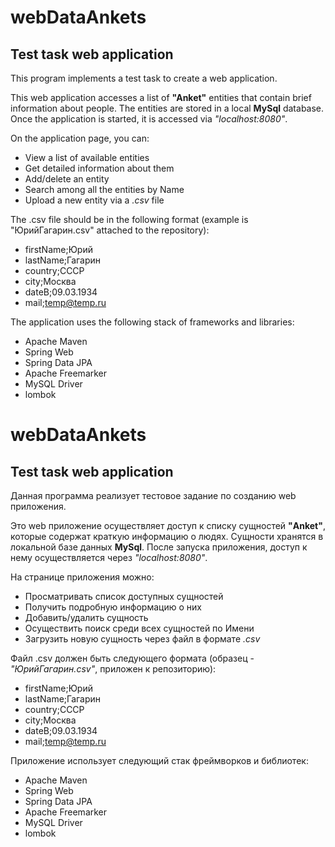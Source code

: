 # webDataAnkets
## Test task web application
This program implements a test task to create a web application.

This web application accesses a list of **"Anket"** entities that contain brief information about people. The entities are stored in a local **MySql** database. 
Once the application is started, it is accessed via *"localhost:8080"*. 

On the application page, you can:
- View a list of available entities
- Get detailed information about them
- Add/delete an entity
- Search among all the entities by Name
- Upload a new entity via a *.csv* file

The .csv file should be in the following format (example is "ЮрийГагарин.csv" attached to the repository):
 - firstName;Юрий
 - lastName;Гагарин
 - country;СССР
 - city;Москва
 - dateB;09.03.1934
 - mail;temp@temp.ru

The application uses the following stack of frameworks and libraries:
- Apache Maven
- Spring Web
- Spring Data JPA
- Apache Freemarker
- MySQL Driver
- lombok

#

# webDataAnkets
## Test task web application
Данная программа реализует тестовое задание по созданию web приложения.

Это web приложение осуществляет доступ к списку сущностей **"Anket"**, которые содержат краткую информацию о людях. Сущности хранятся в локальной базе данных **MySql**. 
После запуска приложения, доступ к нему осуществляется через *"localhost:8080"*. 

На странице приложения можно:
- Просматривать список доступных сущностей
- Получить подробную информацию о них
- Добавить/удалить сущность
- Осуществить поиск среди всех сущностей по Имени
- Загрузить новую сущность через файл в формате *.csv*

Файл .csv должен быть следующего формата (образец - *"ЮрийГагарин.csv"*, приложен к репозиторию):
 - firstName;Юрий
 - lastName;Гагарин
 - country;СССР
 - city;Москва
 - dateB;09.03.1934
 - mail;temp@temp.ru

Приложение использует следующий стак фреймворков и библиотек:
- Apache Maven
- Spring Web
- Spring Data JPA
- Apache Freemarker
- MySQL Driver
- lombok
